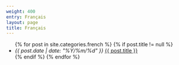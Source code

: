 ```yaml
---
weight: 400
entry: Français
layout: page
title: Français
---
```


<ul>
    {% for post in site.categories.french %}
        {% if post.title != null %}
        <li>
            <i>{{ post.date | date: "%Y/%m/%d" }}</i>
            <a href="{{ site.url }}{{ post.url }}">{{ post.title }}</a>
        </li>
        {% endif %}
    {% endfor %}
</ul>
